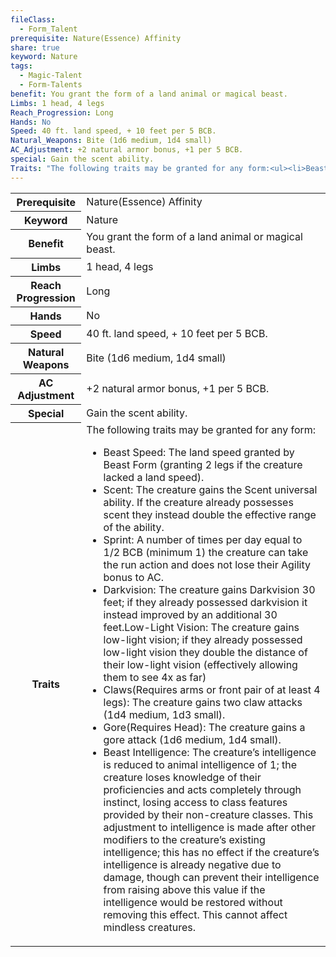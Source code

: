 ```yaml
---
fileClass:
  - Form_Talent
prerequisite: Nature(Essence) Affinity
share: true
keyword: Nature
tags:
  - Magic-Talent
  - Form-Talents
benefit: You grant the form of a land animal or magical beast.
Limbs: 1 head, 4 legs
Reach_Progression: Long
Hands: No
Speed: 40 ft. land speed, + 10 feet per 5 BCB.
Natural_Weapons: Bite (1d6 medium, 1d4 small)
AC_Adjustment: +2 natural armor bonus, +1 per 5 BCB.
special: Gain the scent ability.
Traits: "The following traits may be granted for any form:<ul><li>Beast Speed: The land speed granted by Beast Form (granting 2 legs if the creature lacked a land speed).</li><li>Scent: The creature gains the Scent universal ability. If the creature already possesses scent they instead double the effective range of the ability.</li><li>Sprint: A number of times per day equal to 1/2 BCB (minimum 1) the creature can take the run action and does not lose their Agility bonus to AC.</li><li>Darkvision: The creature gains Darkvision 30 feet; if they already possessed darkvision it instead improved by an additional 30 feet.Low-Light Vision: The creature gains low-light vision; if they already possessed low-light vision they double the distance of their low-light vision (effectively allowing them to see 4x as far)</li><li>Claws(Requires arms or front pair of at least 4 legs): The creature gains two claw attacks (1d4 medium, 1d3 small).</li><li>Gore(Requires Head): The creature gains a gore attack (1d6 medium, 1d4 small).</li><li>Beast Intelligence: The creature’s intelligence is reduced to animal intelligence of 1; the creature loses knowledge of their proficiencies and acts completely through instinct, losing access to class features provided by their non-creature classes. This adjustment to intelligence is made after other modifiers to the creature’s existing intelligence; this has no effect if the creature’s intelligence is already negative due to damage, though can prevent their intelligence from raising above this value if the intelligence would be restored without removing this effect. This cannot affect mindless creatures.</li></ul>"
---
```

<p><span dir="ltr" style="overflow-x: auto;"><table><tbody><tr><th dir="ltr">Prerequisite</th><td dir="ltr">Nature(Essence) Affinity</td></tr><tr><th dir="ltr">Keyword</th><td dir="ltr">Nature</td></tr><tr><th dir="ltr">Benefit</th><td dir="ltr">You grant the form of a land animal or magical beast.</td></tr><tr><th dir="ltr">Limbs</th><td dir="ltr">1 head, 4 legs</td></tr><tr><th dir="ltr">Reach Progression</th><td dir="ltr">Long</td></tr><tr><th dir="ltr">Hands</th><td dir="ltr">No</td></tr><tr><th dir="ltr">Speed</th><td dir="ltr">40 ft. land speed, + 10 feet per 5 BCB.</td></tr><tr><th dir="ltr">Natural Weapons</th><td dir="ltr">Bite (1d6 medium, 1d4 small)</td></tr><tr><th dir="ltr">AC Adjustment</th><td dir="ltr">+2 natural armor bonus, +1 per 5 BCB.</td></tr><tr><th dir="ltr">Special</th><td dir="ltr">Gain the scent ability.</td></tr><tr><th dir="ltr">Traits</th><td dir="ltr">The following traits may be granted for any form:<ul><li dir="auto">Beast Speed: The land speed granted by Beast Form (granting 2 legs if the creature lacked a land speed).</li><li dir="auto">Scent: The creature gains the Scent universal ability. If the creature already possesses scent they instead double the effective range of the ability.</li><li dir="auto">Sprint: A number of times per day equal to 1/2 BCB (minimum 1) the creature can take the run action and does not lose their Agility bonus to AC.</li><li dir="auto">Darkvision: The creature gains Darkvision 30 feet; if they already possessed darkvision it instead improved by an additional 30 feet.Low-Light Vision: The creature gains low-light vision; if they already possessed low-light vision they double the distance of their low-light vision (effectively allowing them to see 4x as far)</li><li dir="auto">Claws(Requires arms or front pair of at least 4 legs): The creature gains two claw attacks (1d4 medium, 1d3 small).</li><li dir="auto">Gore(Requires Head): The creature gains a gore attack (1d6 medium, 1d4 small).</li><li dir="auto">Beast Intelligence: The creature’s intelligence is reduced to animal intelligence of 1; the creature loses knowledge of their proficiencies and acts completely through instinct, losing access to class features provided by their non-creature classes. This adjustment to intelligence is made after other modifiers to the creature’s existing intelligence; this has no effect if the creature’s intelligence is already negative due to damage, though can prevent their intelligence from raising above this value if the intelligence would be restored without removing this effect. This cannot affect mindless creatures.</li></ul></td></tr></tbody></table></span></p>
